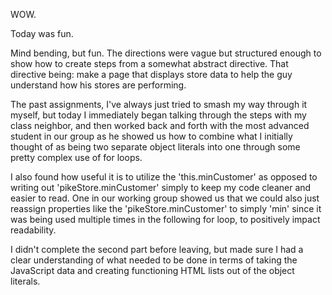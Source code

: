 WOW.

Today was fun.

Mind bending, but fun. The directions were vague but structured enough to show how to create steps from a somewhat abstract directive.
That directive being: make a page that displays store data to help the guy understand how his stores are performing.

The past assignments, I've always just tried to smash my way through it myself, but today I immediately began talking through the steps with my class neighbor, and then worked back and forth with the most advanced student in our group as he showed us how to combine what I initially thought of as being two separate object literals into one through some pretty complex use of for loops.

I also found how useful it is to utilize the 'this.minCustomer' as opposed to writing out 'pikeStore.minCustomer' simply to keep my code cleaner and easier to read. One in our working group showed us that we could also just reassign properties like the 'pikeStore.minCustomer' to simply 'min' since it was being used multiple times in the following for loop, to positively impact readability.

I didn't complete the second part before leaving, but made sure I had a clear understanding of what needed to be done in terms of taking the JavaScript data and creating functioning HTML lists out of the object literals.
